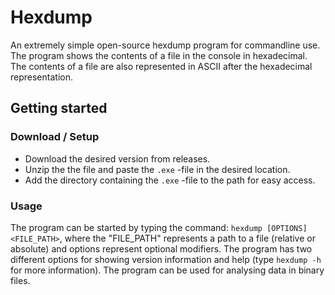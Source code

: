 # Hexdump
An extremely simple open-source hexdump program for commandline use. 
The program shows the contents of a file in the console in hexadecimal.
The contents of a file are also represented in ASCII after the hexadecimal representation.

## Getting started
### Download / Setup
- Download the desired version from releases.
- Unzip the the file and paste the `.exe` -file in the desired location.
- Add the directory containing the `.exe` -file to the path for easy access.

### Usage
The program can be started by typing the command: `hexdump [OPTIONS] <FILE_PATH>`, where the "FILE_PATH" represents a path to a file (relative or absolute) and options represent optional modifiers.
The program has two different options for showing version information and help (type `hexdump -h` for more information).
The program can be used for analysing data in binary files.
